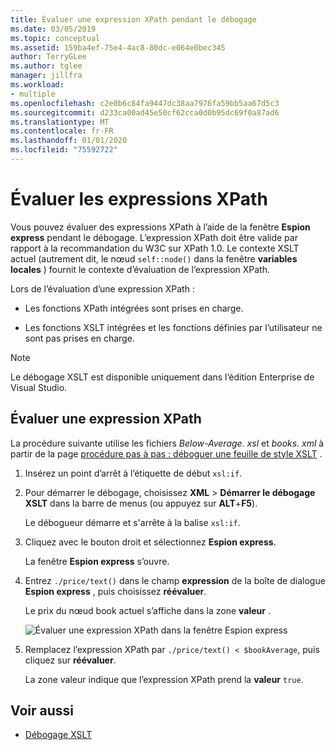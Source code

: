 ```yaml
---
title: Évaluer une expression XPath pendant le débogage
ms.date: 03/05/2019
ms.topic: conceptual
ms.assetid: 159ba4ef-75e4-4ac8-80dc-e064e0bec345
author: TerryGLee
ms.author: tglee
manager: jillfra
ms.workload:
- multiple
ms.openlocfilehash: c2e0b6c84fa9447dc38aa7976fa59bb5aa67d5c3
ms.sourcegitcommit: d233ca00ad45e50cf62cca0d0b95dc69f0a87ad6
ms.translationtype: MT
ms.contentlocale: fr-FR
ms.lasthandoff: 01/01/2020
ms.locfileid: "75592722"
---
```

# <a name="evaluate-xpath-expressions"></a>Évaluer les expressions XPath

Vous pouvez évaluer des expressions XPath à l’aide de la fenêtre **Espion express** pendant le débogage. L’expression XPath doit être valide par rapport à la recommandation du W3C sur XPath 1.0. Le contexte XSLT actuel (autrement dit, le nœud `self::node()` dans la fenêtre **variables locales** ) fournit le contexte d’évaluation de l’expression XPath.

Lors de l’évaluation d’une expression XPath :

- Les fonctions XPath intégrées sont prises en charge.

- Les fonctions XSLT intégrées et les fonctions définies par l’utilisateur ne sont pas prises en charge.

> [!NOTE]
> Le débogage XSLT est disponible uniquement dans l’édition Enterprise de Visual Studio.

## <a name="evaluate-an-xpath-expression"></a>Évaluer une expression XPath

La procédure suivante utilise les fichiers *Below-Average. xsl* et *books. xml* à partir de la page [procédure pas à pas : déboguer une feuille de style XSLT](../xml-tools/walkthrough-debug-an-xslt-style-sheet.md#sample-files) .

1. Insérez un point d’arrêt à l’étiquette de début `xsl:if`.

2. Pour démarrer le débogage, choisissez **XML** > **Démarrer le débogage XSLT** dans la barre de menus (ou appuyez sur **ALT**+**F5**).

   Le débogueur démarre et s'arrête à la balise `xsl:if`.

3. Cliquez avec le bouton droit et sélectionnez **Espion express**.

   La fenêtre **Espion express** s’ouvre.

4. Entrez `./price/text()` dans le champ **expression** de la boîte de dialogue **Espion express** , puis choisissez **réévaluer**.

   Le prix du nœud book actuel s’affiche dans la zone **valeur** .

   ![Évaluer une expression XPath dans la fenêtre Espion express](media/quickwatch-price.png)

5. Remplacez l’expression XPath par `./price/text() < $bookAverage`, puis cliquez sur **réévaluer**.

   La zone valeur indique que l’expression XPath prend la **valeur** `true`.

## <a name="see-also"></a>Voir aussi

- [Débogage XSLT](../xml-tools/debugging-xslt.md)
